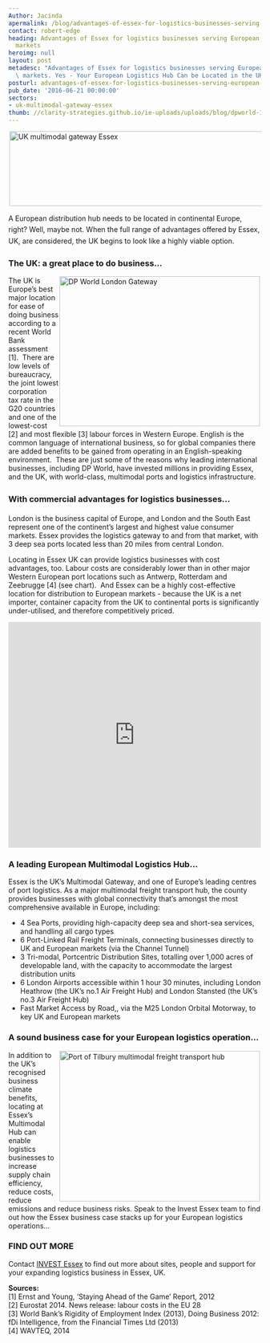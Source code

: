 ```yaml
---
Author: Jacinda
apermalink: /blog/advantages-of-essex-for-logistics-businesses-serving-european-international-markets
contact: robert-edge
heading: Advantages of Essex for logistics businesses serving European & international
  markets
heroimg: null
layout: post
metadesc: "Advantages of Essex for logistics businesses serving European & international\
  \ markets. Yes - Your European Logistics Hub Can be Located in the UK\u2026"
posturl: advantages-of-essex-for-logistics-businesses-serving-european-international-markets
pub_date: '2016-06-21 00:00:00'
sectors:
- uk-multimodal-gateway-essex
thumb: //clarity-strategies.github.io/ie-uploads/uploads/blog/dpworld-1stship003_mini.jpg
---
```


<p><img alt='UK multimodal gateway Essex' src='//clarity-strategies.github.io/ie-uploads/uploads/blog/UK-Multimodal-Gateway-Logo-600px_RGB_72dpi.jpg' style='width: 600px; height: 149px; margin-left: 2px; margin-right: 2px;'/></p><p><span style='line-height: 1.6;'>A European distribution hub needs to be located in continental Europe, right? Well, maybe not. When the full range of advantages offered by Essex, UK, are considered, the UK begins to look like a highly viable option.</span></p><h3>The UK: a great place to do business…</h3><p><img alt='DP World London Gateway' src='//clarity-strategies.github.io/ie-uploads/uploads/blog/dpworld-1stship003_700.jpg' style='width: 400px; height: 299px; margin-left: 2px; margin-right: 2px; float: right;'/>The UK is Europe’s best major location for ease of doing business according to a recent World Bank assessment [1].  There are low levels of bureaucracy, the joint lowest corporation tax rate in the G20 countries and one of the lowest-cost [2] and most flexible [3] labour forces in Western Europe. English is the common language of international business, so for global companies there are added benefits to be gained from operating in an English-speaking environment.  These are just some of the reasons why leading international businesses, including DP World, have invested millions in providing Essex, and the UK, with world-class, multimodal ports and logistics infrastructure.</p><h3><span style='line-height: 1.6;'>With commercial advantages for logistics businesses…</span></h3><p>London is the business capital of Europe, and London and the South East represent one of the continent’s largest and highest value consumer markets. Essex provides the logistics gateway to and from that market, with 3 deep sea ports located less than 20 miles from central London.</p><p>Locating in Essex UK can provide logistics businesses with cost advantages, too. Labour costs are considerably lower than in other major Western European port locations such as Antwerp, Rotterdam and Zeebrugge [4] (see chart).  And Essex can be a highly cost-effective location for distribution to European markets - because the UK is a net importer, container capacity from the UK to continental ports is significantly under-utilised, and therefore competitively priced.</p><p><iframe class='essexchart' frameborder='0' height='450px' src='https://essexcharts.appspot.com/essex5.html' width='100%'></iframe></p><h3>A leading European Multimodal Logistics Hub…</h3><p>Essex is the UK’s Multimodal Gateway, and one of Europe’s leading centres of port logistics. As a major multimodal freight transport hub, the county provides businesses with global connectivity that’s amongst the most comprehensive available in Europe, including:</p><ul><li>4 Sea Ports, providing high-capacity deep sea and short-sea services, and handling all cargo types</li><li>6 Port-Linked Rail Freight Terminals, connecting businesses directly to UK and European markets (via the Channel Tunnel)</li><li>3 Tri-modal, Portcentric Distribution Sites, totalling over 1,000 acres of developable land, with the capacity to accommodate the largest distribution units</li><li>6 London Airports accessible within 1 hour 30 minutes, including London Heathrow (the UK’s no.1 Air Freight Hub) and London Stansted (the UK’s no.3 Air Freight Hub)</li><li>Fast Market Access by Road,, via the M25 London Orbital Motorway, to key UK and European markets</li></ul><h3>A sound business case for your European logistics operation…</h3><p><img alt='Port of Tilbury multimodal freight transport hub' src='//clarity-strategies.github.io/ie-uploads/uploads/blog/Pentalver-and-Port-of-Tilbury-invest-in-new-port-facility_400.jpg' style='line-height: 20.8px; width: 400px; height: 300px; margin-left: 2px; margin-right: 2px; float: right;'/></p><p>In addition to the UK’s recognised business climate benefits, locating at Essex’s Multimodal Hub can enable logistics businesses to increase supply chain efficiency, reduce costs, reduce emissions and reduce business risks. Speak to the Invest Essex team to find out how the Essex business case stacks up for your European logistics operations… </p><h3>FIND OUT MORE</h3><p>Contact <a href='http://www.investessex.co.uk/' target='_blank'>INVEST Essex</a> to find out more about sites, people and support for your expanding logistics business in Essex, UK.</p><p><strong>Sources:</strong><br/>[1] Ernst and Young, ‘Staying Ahead of the Game’ Report, 2012<br/>[2] Eurostat 2014. News release: labour costs in the EU 28<br/>[3] World Bank’s Rigidity of Employment Index (2013), Doing Business 2012: fDi Intelligence, from the Financial Times Ltd (2013)<br/>[4] WAVTEQ, 2014</p>